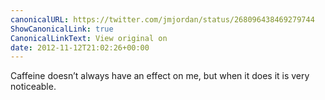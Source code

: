 ```yaml
---
canonicalURL: https://twitter.com/jmjordan/status/268096438469279744
ShowCanonicalLink: true
CanonicalLinkText: View original on
date: 2012-11-12T21:02:26+00:00
---
```

Caffeine doesn’t always have an effect on me, but when it does it is very noticeable.